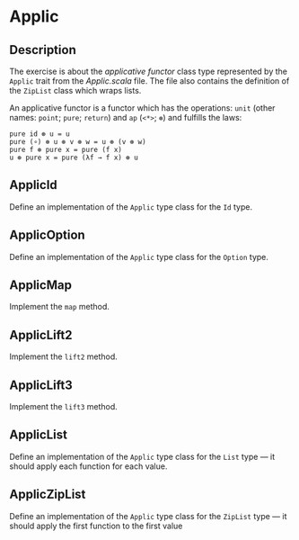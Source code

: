 Applic
======

Description
-----------

The exercise is about the *applicative functor* class type represented
by the `Applic` trait from the *Applic.scala* file.  The file also
contains the definition of the `ZipList` class which wraps lists.

An applicative functor is a functor which has the operations: `unit`
(other names: `point`; `pure`; `return`) and `ap` (`<*>`; `⊛`) and
fulfills the laws:

    pure id ⊛ u = u
    pure (∘) ⊛ u ⊛ v ⊛ w = u ⊛ (v ⊛ w)
    pure f ⊛ pure x = pure (f x)
    u ⊛ pure x = pure (λf → f x) ⊛ u

ApplicId
--------

Define an implementation of the `Applic` type class for the `Id` type.

ApplicOption
------------

Define an implementation of the `Applic` type class for the `Option`
type.

ApplicMap
---------

Implement the `map` method.

ApplicLift2
-----------

Implement the `lift2` method.

ApplicLift3
-----------

Implement the `lift3` method.

ApplicList
----------

Define an implementation of the `Applic` type class for the `List`
type — it should apply each function for each value.

ApplicZipList
-------------

Define an implementation of the `Applic` type class for the `ZipList`
type — it should apply the first function to the first value
